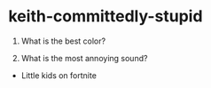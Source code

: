 # keith-committedly-stupid

1. What is the best color?

2. What is the most annoying sound?
- Little kids on fortnite
